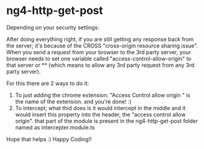 # ng4-http-get-post


Depending on your security settings:

After doing everything right, if you are still getting any response back from the server; it's because of the CROSS "cross-origin resource sharing issue".
When you send a request from your browser to the 3rd party server, your browser needs to set one variable called "access-control-allow-origin" to that server or ** (which means to allow any 3rd party request from any 3rd party server).

For this there are 2 ways to do it:
1. To just adding the chrome extension:
"Access Control allow origin " is the name of the extension. and you're done! :)
2. To intercept; what thid does is it would intercept in the middle and it would insert this property into the header, the "access control allow origin".
that part of the module is present in the ng4-http-get-post folder named as intercepter.module.ts

Hope that helps :)
Happy Coding!!
